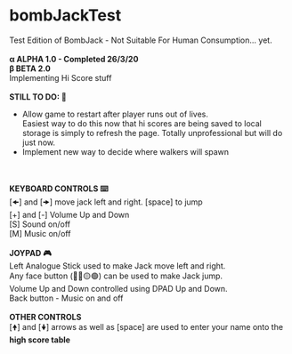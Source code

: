 # bombJackTest
Test Edition of BombJack - Not Suitable For Human Consumption... yet.<br/>
<br/>
<b>α ALPHA 1.0 - Completed 26/3/20</b><br/>
<b>β BETA 2.0</b><br/>
Implementing Hi Score stuff<br/>
<br/>
<b>STILL TO DO: 🚧</b><br/>
<ul><li>Allow game to restart after player runs out of lives.<br/>
    Easiest way to do this now that hi scores are being saved to local storage is simply to refresh the page. Totally unprofessional but will do just now.</li><li>Implement new way to decide where walkers will spawn</li></ul>
<br/>
<br/>
<b>KEYBOARD CONTROLS ⌨️</b><br/>
[🠜] and [🠞] move jack left and right. [space] to jump<br/>
[+]  and [-] Volume Up and Down<br/>
[S] Sound on/off<br/>
[M] Music on/off<br/>
<br/>
<b>JOYPAD 🎮</b><br/>
Left Analogue Stick used to make Jack move left and right.<br/>
Any face button (🔴🔵🟡🟢) can be used to make Jack jump.<br/>
Volume Up and Down controlled using DPAD Up and Down.<br/>
Back button - Music on and off<br/>
<br/>
<b>OTHER CONTROLS</b><br/>
[🠝] and [🠟] arrows as well as [space] are used to enter your name onto the <b>high score table</b>
